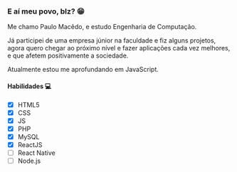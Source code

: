 ### E aí meu povo, blz? 😁

Me chamo Paulo Macêdo, e estudo Engenharia de Computação.

Já participei de uma empresa júnior na faculdade e fiz alguns projetos,
agora quero chegar ao próximo nível e fazer aplicações cada vez melhores,
e que afetem positivamente a sociedade.

Atualmente estou me aprofundando em JavaScript.

#### Habilidades 💻

- [x] HTML5
- [x] CSS
- [x] JS
- [x] PHP
- [x] MySQL
- [x] ReactJS
- [ ] React Native
- [ ] Node.js
